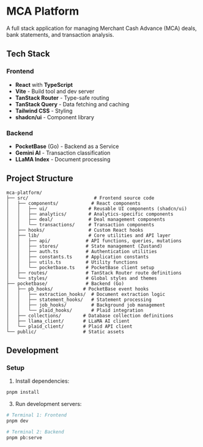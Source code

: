 # MCA Platform

A full stack application for managing Merchant Cash Advance (MCA) deals, bank statements, and transaction analysis.

## Tech Stack

### Frontend

- **React** with **TypeScript**
- **Vite** - Build tool and dev server
- **TanStack Router** - Type-safe routing
- **TanStack Query** - Data fetching and caching
- **Tailwind CSS** - Styling
- **shadcn/ui** - Component library

### Backend

- **PocketBase** (Go) - Backend as a Service
- **Gemini AI** - Transaction classification
- **LLaMA Index** - Document processing

## Project Structure

```
mca-platform/
├── src/                        # Frontend source code
│   ├── components/            # React components
│   │   ├── ui/               # Reusable UI components (shadcn/ui)
│   │   ├── analytics/        # Analytics-specific components
│   │   ├── deal/             # Deal management components
│   │   └── transactions/     # Transaction components
│   ├── hooks/                # Custom React hooks
│   ├── lib/                  # Core utilities and API layer
│   │   ├── api/             # API functions, queries, mutations
│   │   ├── stores/          # State management (Zustand)
│   │   ├── auth.ts          # Authentication utilities
│   │   ├── constants.ts     # Application constants
│   │   ├── utils.ts         # Utility functions
│   │   └── pocketbase.ts    # PocketBase client setup
│   ├── routes/              # TanStack Router route definitions
│   └── styles/              # Global styles and themes
├── pocketbase/              # Backend (Go)
│   ├── pb_hooks/           # PocketBase event hooks
│   │   ├── extraction_hooks/  # Document extraction logic
│   │   ├── statement_hooks/   # Statement processing
│   │   ├── job_hooks/         # Background job management
│   │   └── plaid_hooks/       # Plaid integration
│   ├── collections/        # Database collection definitions
│   ├── llama_client/       # LLaMA AI client
│   └── plaid_client/       # Plaid API client
└── public/                 # Static assets

```

## Development

### Setup

1. Install dependencies:

```bash
pnpm install
```

3. Run development servers:

```bash
# Terminal 1: Frontend
pnpm dev

# Terminal 2: Backend
pnpm pb:serve
```
